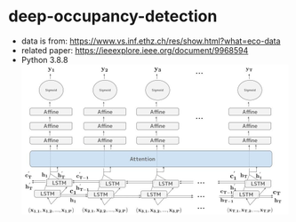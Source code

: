 # deep-occupancy-detection
- data is from: https://www.vs.inf.ethz.ch/res/show.html?what=eco-data
- related paper: https://ieeexplore.ieee.org/document/9968594
- Python 3.8.8
![BiLSTM-Attention](/BiLSTM-Attention.jpg)
